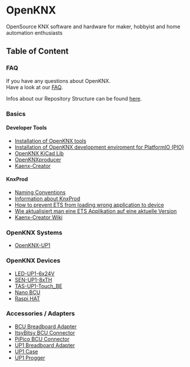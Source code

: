 # OpenKNX
OpenSource KNX software and hardware for maker, hobbyist and home automation enthusiasts


## Table of Content

### FAQ
If you have any questions about OpenKNX.  
Have a look at our [FAQ](/OpenKNX/OpenKNX/wiki/FAQ).  

Infos about our Repository Structure can be found [here](/OpenKNX/OpenKNX/wiki/Repository-structure).

### Basics

#### Developer Tools
 - [Installation of OpenKNX tools](/OpenKNX/OpenKNX/wiki/Installation-of-OpenKNX-tools)
 - [Installation of OpenKNX development enviroment for PlatformIO (PIO)](/OpenKNX/OpenKNX/wiki/Installation-of-OpenKNX-development-environment-for-PlatformIO-(PIO))
 - [OpenKNX KiCad Lib](/OpenKNX/OpenKNX/wiki/OpenKNX-KiCad-Lib)
 - [OpenKNXproducer](https://github.com/OpenKNX/OpenKNXproducer)
 - [Kaenx-Creator](https://github.com/OpenKNX/Kaenx-Creator)

#### KnxProd
 - [Naming Conventions](/OpenKNX/OpenKNX/wiki/Naming-Conventions)
 - [Information about KnxProd](/OpenKNX/OpenKNX/wiki/Information-about-KnxProd)
 - [How to prevent ETS from loading wrong application to device](/OpenKNX/OpenKNX/wiki/How-to-prevent-ETS-from-loading-wrong-application-to-device)
 - [Wie aktualisiert man eine ETS Applikation auf eine aktuelle Version](/OpenKNX/OpenKNX/wiki/Wie-aktualisiert-man-eine-ETS-Applikation-auf-eine-aktuelle-Version)
  - [Kaenx-Creator Wiki](https://github.com/OpenKNX/Kaenx-Creator/wiki)

### OpenKNX Systems
 - [OpenKNX-UP1](https://github.com/OpenKNX/OpenKNX/wiki/OpenKNX-UP1)

 
### OpenKNX Devices
 - [LED-UP1-6x24V](https://github.com/OpenKNX/OpenKNX/wiki/UP1-Progger)
 - [SEN-UP1-8xTH](https://github.com/OpenKNX/OpenKNX/wiki/SEN-UP1-8xTH)
 - [TAS-UP1-Touch_BE](https://github.com/OpenKNX/OpenKNX/wiki/TAS-UP1-Touch_BE)
 - [Nano BCU](https://github.com/OpenKNX/OpenKNX/wiki/NanoBCU)
 - [Raspi HAT](https://github.com/OpenKNX/OpenKNX/wiki/OpenKNX-RasPi-HAT)

### Accessories / Adapters
 - [BCU Breadboard Adapter](https://github.com/OpenKNX/OpenKNX/wiki/BCU-Breadboard-Adapter)
 - [ItsyBitsy BCU Connector](https://github.com/OpenKNX/OpenKNX/wiki/ItsyBitsy-BCU-Connector)
 - [PiPico BCU Connector](https://github.com/OpenKNX/OpenKNX/wiki/PiPico-BCU-Connector)
 - [UP1 Breadboard Adapter](https://github.com/OpenKNX/OpenKNX/wiki/UP1-Breadboardadapter)
 - [UP1 Case](https://github.com/OpenKNX/OpenKNX/wiki/UP1-Case)
 - [UP1 Progger](https://github.com/OpenKNX/OpenKNX/wiki/UP1-Progger)

